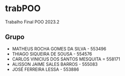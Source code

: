 # trabPOO

Trabalho Final POO 2023.2 

## Grupo
- MATHEUS ROCHA GOMES DA SILVA - 553496
- THIAGO SIQUEIRA DE SOUSA - 554576
- CARLOS VINICIUS DOS SANTOS MESQUITA = 558171
- ALISSON JAIME SALES BARROS - 555083
- JOSÉ FERREIRA LESSA - 553886
